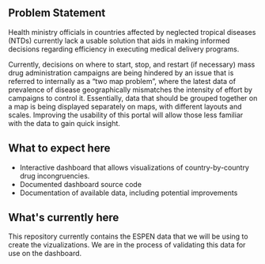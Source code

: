## Problem Statement
Health ministry officials in countries affected by neglected tropical diseases (NTDs) currently lack a usable solution that aids in making informed decisions regarding efficiency in executing medical delivery programs. 

Currently, decisions on where to start, stop, and restart (if necessary) mass drug administration campaigns are being hindered by an issue that is referred to internally as a “two map problem”, where the latest data of prevalence of disease geographically mismatches the intensity of effort by campaigns to control it. Essentially, data that should be grouped together on a map is being displayed separately on maps, with different layouts and scales. Improving the usability of this portal will allow those less familiar with the data to gain quick insight.

## What to expect here
* Interactive dashboard that allows visualizations of country-by-country drug incongruencies.
* Documented dashboard source code
* Documentation of available data, including potential improvements

## What's currently here
This repository currently contains the ESPEN data that we will be using to create the vizualizations. We are in the process of validating this data for use on the dashboard.

